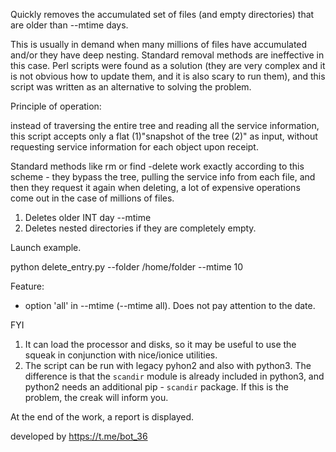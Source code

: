 Quickly removes the accumulated set of files 
(and empty directories) that are older than --mtime days.

This is usually in demand when many millions of files have accumulated 
and/or they have deep nesting. 
Standard removal methods are ineffective in this case. 
Perl scripts were found as a solution (they are very complex and 
it is not obvious how to update them, and it is also scary to run them), 
and this script was written as an alternative to solving the problem.

Principle of operation:

instead of traversing the entire tree and reading all the service information, 
this script accepts only a flat (1)"snapshot of the tree (2)" as input, 
without requesting service information for each object upon receipt.

Standard methods like rm or find -delete work exactly according 
to this scheme - they bypass the tree, pulling the service info from each file, 
and then they request it again when deleting, 
a lot of expensive operations come out in the case of millions of files.

1. Deletes older INT day --mtime
2. Deletes nested directories if they are completely empty.

Launch example.

python delete_entry.py --folder /home/folder --mtime 10

Feature:

- option 'all' in --mtime (--mtime all). Does not pay attention to the date.

FYI
1) It can load the processor and disks, 
so it may be useful to use the squeak in conjunction with nice/ionice utilities.
2) The script can be run with legacy pyhon2 and also with python3. 
The difference is that the `scandir` module is already included in python3, 
and python2 needs an additional pip - `scandir` package. 
If this is the problem, the creak will inform you.

At the end of the work, a report is displayed.

developed by https://t.me/bot_36